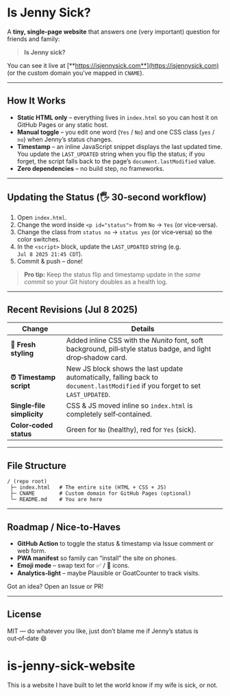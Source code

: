 # Is Jenny Sick?

A **tiny, single‑page website** that answers one (very important) question for friends and family:

> **Is Jenny sick?**

You can see it live at [**https://isjennysick.com**](https://isjennysick.com) (or the custom domain you’ve mapped in `CNAME`).

---

## How It Works

- **Static HTML only** – everything lives in `index.html` so you can host it on GitHub Pages or any static host.
- **Manual toggle** – you edit one word (`Yes` / `No`) and one CSS class (`yes` / `no`) when Jenny’s status changes.
- **Timestamp** – an inline JavaScript snippet displays the last updated time. You update the `LAST_UPDATED` string when you flip the status; if you forget, the script falls back to the page’s `document.lastModified` value.
- **Zero dependencies** – no build step, no frameworks.

---

## Updating the Status (🖐 30‑second workflow)

1. Open `index.html`.
2. Change the word inside `<p id="status">` from `No` → `Yes` (or vice‑versa).
3. Change the class from `status no` → `status yes` (or vice‑versa) so the color switches.
4. In the `<script>` block, update the `LAST_UPDATED` string (e.g. `Jul 8 2025 21:45 CDT`).
5. Commit & push – done!

> **Pro tip:** Keep the status flip and timestamp update in the *same commit* so your Git history doubles as a health log.

---

## Recent Revisions (Jul 8 2025)

| Change                     | Details                                                                                                                        |
| -------------------------- | ------------------------------------------------------------------------------------------------------------------------------ |
| **🌈 Fresh styling**       | Added inline CSS with the *Nunito* font, soft background, pill‑style status badge, and light drop‑shadow card.                 |
| **⏰ Timestamp script**     | New JS block shows the last update automatically, falling back to `document.lastModified` if you forget to set `LAST_UPDATED`. |
| **Single‑file simplicity** | CSS & JS moved inline so `index.html` is completely self‑contained.                                                            |
| **Color‑coded status**     | Green for `No` (healthy), red for `Yes` (sick).                                                                                |

---

## File Structure

```
/ (repo root)
 ├─ index.html   # The entire site (HTML + CSS + JS)
 ├─ CNAME        # Custom domain for GitHub Pages (optional)
 └─ README.md    # You are here
```

---

## Roadmap / Nice‑to‑Haves

- **GitHub Action** to toggle the status & timestamp via Issue comment or web form.
- **PWA manifest** so family can “install” the site on phones.
- **Emoji mode** – swap text for ✅ / 🤒 icons.
- **Analytics‑light** – maybe Plausible or GoatCounter to track visits.

Got an idea? Open an Issue or PR!

---

## License

MIT — do whatever you like, just don’t blame me if Jenny’s status is out‑of‑date 😄

# is-jenny-sick-website
This is a website I have built to let the world know if my wife is sick, or not.
